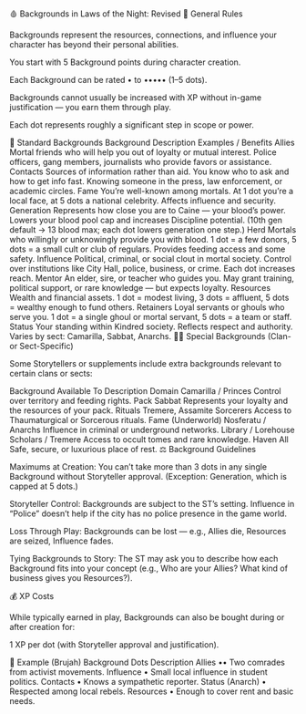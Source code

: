 🩸 Backgrounds in Laws of the Night: Revised
📘 General Rules

Backgrounds represent the resources, connections, and influence your character has beyond their personal abilities.

You start with 5 Background points during character creation.

Each Background can be rated • to ••••• (1–5 dots).

Backgrounds cannot usually be increased with XP without in-game justification — you earn them through play.

Each dot represents roughly a significant step in scope or power.

🧩 Standard Backgrounds
Background	Description	Examples / Benefits
Allies	Mortal friends who will help you out of loyalty or mutual interest.	Police officers, gang members, journalists who provide favors or assistance.
Contacts	Sources of information rather than aid. You know who to ask and how to get info fast.	Knowing someone in the press, law enforcement, or academic circles.
Fame	You’re well-known among mortals.	At 1 dot you’re a local face, at 5 dots a national celebrity. Affects influence and security.
Generation	Represents how close you are to Caine — your blood’s power.	Lowers your blood pool cap and increases Discipline potential. (10th gen default → 13 blood max; each dot lowers generation one step.)
Herd	Mortals who willingly or unknowingly provide you with blood.	1 dot = a few donors, 5 dots = a small cult or club of regulars. Provides feeding access and some safety.
Influence	Political, criminal, or social clout in mortal society.	Control over institutions like City Hall, police, business, or crime. Each dot increases reach.
Mentor	An elder, sire, or teacher who guides you.	May grant training, political support, or rare knowledge — but expects loyalty.
Resources	Wealth and financial assets.	1 dot = modest living, 3 dots = affluent, 5 dots = wealthy enough to fund others.
Retainers	Loyal servants or ghouls who serve you.	1 dot = a single ghoul or mortal servant, 5 dots = a team or staff.
Status	Your standing within Kindred society.	Reflects respect and authority. Varies by sect: Camarilla, Sabbat, Anarchs.
🧛‍♂️ Special Backgrounds (Clan- or Sect-Specific)

Some Storytellers or supplements include extra backgrounds relevant to certain clans or sects:

Background	Available To	Description
Domain	Camarilla / Princes	Control over territory and feeding rights.
Pack	Sabbat	Represents your loyalty and the resources of your pack.
Rituals	Tremere, Assamite Sorcerers	Access to Thaumaturgical or Sorcerous rituals.
Fame (Underworld)	Nosferatu / Anarchs	Influence in criminal or underground networks.
Library / Lorehouse	Scholars / Tremere	Access to occult tomes and rare knowledge.
Haven	All	Safe, secure, or luxurious place of rest.
⚖️ Background Guidelines

Maximums at Creation: You can’t take more than 3 dots in any single Background without Storyteller approval.
(Exception: Generation, which is capped at 5 dots.)

Storyteller Control: Backgrounds are subject to the ST’s setting. Influence in “Police” doesn’t help if the city has no police presence in the game world.

Loss Through Play: Backgrounds can be lost — e.g., Allies die, Resources are seized, Influence fades.

Tying Backgrounds to Story: The ST may ask you to describe how each Background fits into your concept (e.g., Who are your Allies? What kind of business gives you Resources?).

💰 XP Costs

While typically earned in play, Backgrounds can also be bought during or after creation for:

1 XP per dot (with Storyteller approval and justification).

🧭 Example (Brujah)
Background	Dots	Description
Allies	••	Two comrades from activist movements.
Influence	•	Small local influence in student politics.
Contacts	•	Knows a sympathetic reporter.
Status (Anarch)	•	Respected among local rebels.
Resources	•	Enough to cover rent and basic needs.